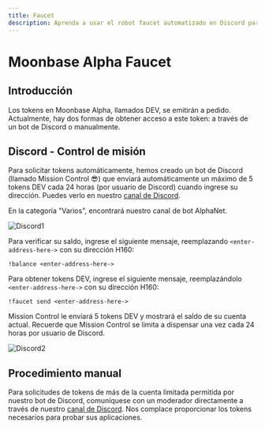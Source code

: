 ```yaml
---
title: Faucet
description: Aprenda a usar el robot faucet automatizado en Discord para obtener tokens de prueba para Moonbeam TestNet, apodado Moonbase Alpha.
---
```


# Moonbase Alpha Faucet

## Introducción

Los tokens en Moonbase Alpha, llamados DEV, se emitirán a pedido. Actualmente, hay dos formas de obtener acceso a este token: a través de un bot de Discord o manualmente.

## Discord - Control de misión

Para solicitar tokens automáticamente, hemos creado un bot de Discord (llamado Mission Control :sunglasses:) que enviará automáticamente un máximo de 5 tokens DEV cada 24 horas (por usuario de Discord) cuando ingrese su dirección. Puedes verlo en nuestro [canal de Discord](https://discord.gg/PfpUATX).
 
En la categoría "Varios", encontrará nuestro canal de bot AlphaNet.

![Discord1](/images/testnet/testnet-discord1.png)

Para verificar su saldo, ingrese el siguiente mensaje, reemplazando `<enter-address-here->` con su dirección H160:

```
!balance <enter-address-here->
```

Para obtener tokens DEV, ingrese el siguiente mensaje, reemplazándolo `<enter-address-here->` con su dirección H160:
 
```
!faucet send <enter-address-here->
```

Mission Control le enviará 5 tokens DEV y mostrará el saldo de su cuenta actual. Recuerde que Mission Control se limita a dispensar una vez cada 24 horas por usuario de Discord.

![Discord2](/images/testnet/testnet-discord2.png)

## Procedimiento manual

Para solicitudes de tokens de más de la cuenta limitada permitida por nuestro bot de Discord, comuníquese con un moderador directamente a través de nuestro [ canal de Discord](https://discord.gg/PfpUATX). Nos complace proporcionar los tokens necesarios para probar sus aplicaciones.
